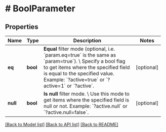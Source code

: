 # # BoolParameter

## Properties

Name | Type | Description | Notes
------------ | ------------- | ------------- | -------------
**eq** | **bool** | **Equal** filter mode (optional, i.e. &#x60;param.eq&#x3D;true&#x60; is the same as &#x60;param&#x3D;true&#x60;). \\ Specify a bool flag to get items where the specified field is equal to the specified value.  Example: &#x60;?active&#x3D;true&#x60; or &#x60;?active&#x3D;1&#x60; or &#x60;?active&#x60;. | [optional]
**null** | **bool** | **Is null** filter mode. \\ Use this mode to get items where the specified field is null or not.  Example: &#x60;?active.null&#x60; or &#x60;?active.null&#x3D;false&#x60;. | [optional]

[[Back to Model list]](../../README.md#models) [[Back to API list]](../../README.md#endpoints) [[Back to README]](../../README.md)
